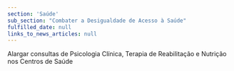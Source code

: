```yaml
---
section: 'Saúde'
sub_section: "Combater a Desigualdade de Acesso à Saúde"
fulfilled_date: null
links_to_news_articles: null
---
```


Alargar consultas de Psicologia Clínica, Terapia de Reabilitação e Nutrição nos Centros de Saúde
